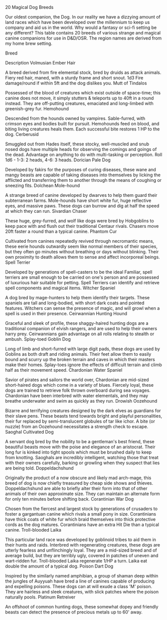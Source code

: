 20 Magical Dog Breeds


Our oldest companion, the Dog. In our reality we have a dizzying amount of land races which have been developed over the millennium to keep us company and aid us in the world. Why would a fantasy or sci-fi setting be any different? This table contains 20 breeds of various strange and magical canine companions for use in D&D/OSR. The region names are derived from my home brew setting.


Breed
	
Description
Volmusian Ember Hair
	
A breed derived from fire elemental stock, bred by druids as attack animals. Fiery red hair, maned, with a sturdy frame and short snout. 1d3 Fire damage/round if within 5ft and the dog dislikes you.
Mutt of Tindalos
	
Possessed of the blood of creatures which exist outside of space-time; this canine does not move, it simply stutters & teleports up to 40ft in a round instead. They are off-putting creatures, emaciated and long-limbed with greenish-grey fur.
Hemohound
	
Descended from the hounds owned by vampires. Sable-furred, with crimson eyes and bodies built for pursuit. Hemohounds feed on blood, and biting living creatures heals them. Each successful bite restores 1 HP to the dog.
Cerberusid
	
Smuggled out from Hades itself, these stocky, well-muscled and snub nosed dogs have multiple heads for observing the comings and goings of the dead. Advantage on anything to do with multi-tasking or perception. Roll 1d6 - 1-3: 2 heads, 4-6: 3 heads.
Dorician Pale Dog
	
Developed by fakirs for the purposes of curing diseases, these wane and mangy beasts are capable of taking diseases into themselves by licking the afflicted and transferring them to another through the means of coughing or sneezing fits.
Dolchean Mole-hound
	
A strange breed of canine developed by dwarves to help them guard their subterranean farms. Mole-hounds have short white fur, huge reflective eyes, and massive paws. These dogs can burrow and dig at half the speed at which they can run.
Sivardian Chaser
	
These huge, grey-furred, and wolf like dogs were bred by Hobgoblins to keep pace with and flush out their traditional Centaur rivals. Chasers move 20ft faster a round than a typical canine.
Phantom Cur
	
Cultivated from canines repeatedly revived through necromantic means, these eerie hounds outwardly seem like normal members of their species, but they often go minutes without breathing or days without blinking. Their own proximity to death allows them to sense and affect incorporeal beings.
Spell Terrier
	
Developed by generations of spell-casters to be the ideal Familiar, spell terriers are small enough to be carried on one's person and are possessed of luxurious hair suitable for petting. Spell Terriers can identify and retrieve spell components and magical items.
Witcher Spaniel
	
A dog bred by mage-hunters to help them identify their targets. These spaniels are tall and long-bodied, with short dark coats and pointed features. Witchers can sense the presence of magic, and will growl when a spell is used in their presence.
Ceirwannian Hunting Hound
	
Graceful and sleek of profile, these shaggy-haired hunting dogs are a traditional companion of elvish rangers, and are used to help their owners harry prey. Ceirwannians gain advantage on all rolls relating to stealth or ambush.
Splay-toed Goblin Dog
	
Long of limb and short-furred with large digit pads, these dogs are used by Goblins as both draft and riding animals. Their feet allow them to easily bound and scurry up the broken terrain and caves in which their masters make their homes. Splay-toes ignore the effects of difficult terrain and climb half as their movement speed.
Chardonian Water Spaniel
	
Savior of pirates and sailors the world over, Chardonian are mid-sized short-haired dogs which come in a variety of blues. Fiercely loyal, these dogs are trained to retrieve folk thrown overboard during sea voyages. Chardonian have been interbred with water elementals, and they may breathe underwater and swim as quickly as they run.
Drowish Oozehound
	
Bizarre and terrifying creatures designed by the dark elves as guardians for their slave pens. These beasts tend towards bright and playful personalities, their fur replaced by semi-translucent globules of tar like ichor. A bite (or nuzzle) from an Oozehound necessitates a strength check to escape.
Saoghal Cultivated Dog
	
A servant dog bred by the nobility to be a gentleman's best friend, these beautiful beasts move with the poise and elegance of an aristocrat. Their long fur is kinked into tight spools which must be brushed daily to keep from knotting. Saoghals are incredibly intelligent, watching those that treat with their owners carefully, barking or growling when they suspect that lies are being told.
Doppeldachshund
	
Originally the product of a now obscure and likely mad arch-mage, this breed of dog is now chiefly treasured by cheap side shows and thieves. Doppeldachshund are able to briefly alter their form into that of other animals of their own approximate size. They can maintain an alternate form for only ten minutes before shifting back.
Corantinian War Dog
	
Chosen from the fiercest and largest stock by generations of crusaders to foster a gargantuan canine which rivals a small pony in size. Corantinians have thick coats of white fur which braid themselves into thick protective cords as the dog matures. Corantinians have an extra Hit Die than a typical canine.
Troll-blooded Laika
	
This particular land race was developed by goblinoid tribes to aid them in their hunts and raids. Interbred with regenerating creatures, these dogs are utterly fearless and unflinchingly loyal. They are a mid-sized breed and of average build, but they are terribly ugly, covered in patches of uneven and wart-ridden fur. Troll-blooded Laika regenerate 1/HP a turn. Laika eat double the amount of a typical dog.
Poison Dart Dog
	
Inspired by the similarly named amphibian, a group of shaman deep within the jungles of Auyyuah have bred a line of canines capable of producing and expelling poisons. These dogs can at will exude a class 'M' poison. They are hairless and sleek creatures, with slick patches where the poison naturally pools.
Platinum Retreiver
	
An offshoot of common hunting dogs, these somewhat dopey and friendly beasts can detect the presence of precious metals up to 60' away.